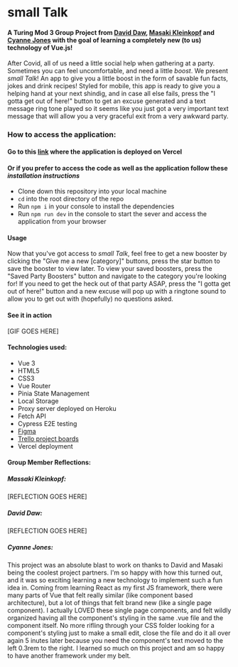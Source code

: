 # small Talk
#### A Turing Mod 3 Group Project from [David Daw](https://github.com/davidhdaw), [Masaki Kleinkopf](https://github.com/masaki-kleinkopf) and [Cyanne Jones](https://github.com/Cyanne-Jones) with the goal of learning a completely new (to us) technology of Vue.js!

After Covid, all of us need a little social help when gathering at a party. Sometimes you can feel uncomfortable, and need a little *boost*. We present *small Talk*! An app to give you a little boost in the form of savable fun facts, jokes and drink recipes! Styled for mobile, this app is ready to give you a helping hand at your next shindig, and in case all else fails, press the "I gotta get out of here!" button to get an excuse generated and a text message ring tone played so it seems like you just got a very important text message that will allow you a very graceful exit from a very awkward party. 

### How to access the application:
#### Go to this [link](https://small-talk-beta.vercel.app/) where the application is deployed on Vercel

#### Or if you prefer to access the code as well as the application follow these *installation instructions*

- Clone down this repository into your local machine
- `cd` into the root directory of the repo
- Run `npm i` in your console to install the dependencies
- Run `npm run dev` in the console to start the sever and access the application from your browser

#### Usage 

Now that you've got access to *small Talk*, feel free to get a new booster by clicking the "Give me a new [category]" buttons, press the star button to save the booster to view later. To view your saved boosters, press the "Saved Party Boosters" button and navigate to the category you're looking for! If you need to get the heck out of that party ASAP, press the "I gotta get out of here!" button and a new excuse will pop up with a ringtone sound to allow you to get out with (hopefully) no questions asked.

#### See it in action 

[GIF GOES HERE]

#### Technologies used:
- Vue 3
- HTML5 
- CSS3
- Vue Router
- Pinia State Management
- Local Storage
- Proxy server deployed on Heroku
- Fetch API
- Cypress E2E testing
- [Figma](https://www.figma.com/file/5bYEkeECdvBnXR8QLTJzdJ/AwkwardPartyApp?node-id=0%3A1)
- [Trello project boards](https://trello.com/b/gGQtdn9i/stretch-tech)
- Vercel deployment

#### Group Member Reflections:

##### Massaki Kleinkopf:
[REFLECTION GOES HERE]

##### David Daw:
[REFLECTION GOES HERE]

##### Cyanne Jones:
This project was an absolute blast to work on thanks to David and Masaki being the coolest project partners. I'm so happy with how this turned out, and it was so exciting learning a new technology to implement such a fun idea in. Coming from learning React as my first JS framework, there were many parts of Vue that felt really similar (like component based architecture), but a lot of things that felt brand new (like a single page component). I actually LOVED these single page components, and felt wildly organized having all the component's styling in the same .vue file and the component itself. No more rifling through your CSS folder looking for a component's styling just to make a small edit, close the file and do it all over again 5 inutes later because you need the component's text moved to the left 0.3rem to the right. I learned so much on this project and am so happy to have another framework under my belt. 

